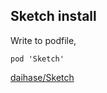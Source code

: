 ## Sketch install

Write to podfile,
```
pod 'Sketch'
```

[daihase/Sketch](https://github.com/daihase/Sketch)
